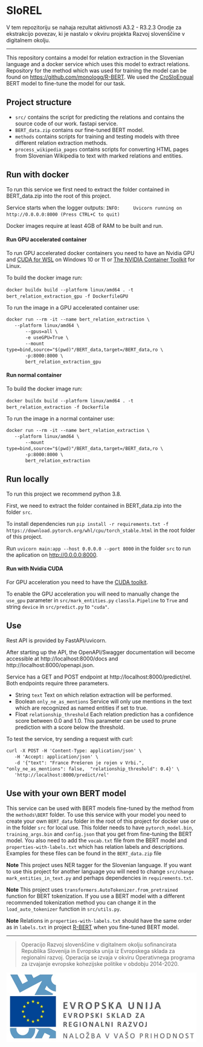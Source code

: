 # SloREL

V tem repozitoriju se nahaja rezultat aktivnosti A3.2 - R3.2.3 Orodje za ekstrakcijo povezav, ki je nastalo v okviru projekta Razvoj slovenščine v digitalnem okolju.

---

This repository contains a model for relation extraction in the Slovenian language and a docker service which uses this model to extract relations. Repository 
for the method which was used for training the model can be found on https://github.com/monologg/R-BERT. We used the
[CroSloEngual](https://huggingface.co/EMBEDDIA/crosloengual-bert) BERT model to fine-tune the model for our task.

## Project structure

- `src/` contains the script for predicting the relations and contains the source code of our work. fastapi service.
- `BERT_data.zip` contains our fine-tuned BERT model.
- `methods` contains scripts for training and testing models with three different relation extraction methods.
- `process_wikipedia_pages` contains scripts for converting HTML pages from Slovenian Wikipedia to text with marked relations and entities.



## Run with docker

To run this service we first need to extract the folder contained in BERT_data.zip into the root of this project.

Service starts when the logger outputs: `INFO:     Uvicorn running on http://0.0.0.0:8000 (Press CTRL+C to quit)`

Docker images require at least 4GB of RAM to be built and run.

#### Run GPU accelerated container 

 To run GPU accelerated docker containers you need to have an Nvidia GPU and [CUDA for WSL](https://docs.nvidia.com/cuda/wsl-user-guide/index.html) on Windows 10 or 11
 or [The NVIDIA Container Toolkit](https://docs.nvidia.com/datacenter/cloud-native/container-toolkit/install-guide.html) for Linux. 

 To build the docker image run:

 `docker buildx build --platform linux/amd64 . -t bert_relation_extraction_gpu -f DockerfileGPU`

 To run the image in a GPU accelerated container use:
 
 ```
 docker run --rm -it --name bert_relation_extraction \
	--platform linux/amd64 \
        --gpus=all \
        -e useGPU=True \
        --mount type=bind,source="$(pwd)"/BERT_data,target=/BERT_data,ro \
        -p:8000:8000 \
        bert_relation_extraction_gpu
  ```
 
#### Run normal container 


 To build the docker image run:

 `docker buildx build --platform linux/amd64 . -t bert_relation_extraction -f Dockerfile`

 To run the image in a normal container use:

 ```
 docker run --rm -it --name bert_relation_extraction \
	--platform linux/amd64 \
        --mount type=bind,source="$(pwd)"/BERT_data,target=/BERT_data,ro \
        -p:8000:8000 \
        bert_relation_extraction
  ```

 ## Run locally
 
 To run this project we recommend  python 3.8.
 
 First, we need to extract the folder contained in BERT_data.zip into the folder `src`.
 
 To install dependencies run `pip install -r requirements.txt -f https://download.pytorch.org/whl/cpu/torch_stable.html` in the root folder of this project.
 
 Run `uvicorn main:app --host 0.0.0.0 --port 8000` in the folder `src` to run the aplication on http://0.0.0.0:8000.

 #### Run with Nvidia CUDA

 For GPU acceleration you need to have the [CUDA toolkit](https://developer.nvidia.com/cuda-toolkit).

 To enable the GPU acceleration you will need to manually change the `use_gpu` parameter in `src/mark_entities.py` `classla.Pipeline` to `True`
 and string `device` in `src/predict.py` to `"cuda"`.
 
 ## Use
 
 Rest API is provided by FastAPI/uvicorn.
 
 After starting up the API, the OpenAPI/Swagger documentation will become accessible at http://localhost:8000/docs and http://localhost:8000/openapi.json.
 
 Service has a GET and POST endpoint at http://localhost:8000/predict/rel. Both endpoints require three parameters. 
 
 - String `text`  Text on which relation extraction will be performed.
 - Boolean `only_ne_as_mentions` Service will only use mentions in the text which are recognized as named entities if set to true.
 - Float `relationship_threshold` Each relation prediction has a confidence score between 0.0 and 1.0. This parameter can be used to prune prediction with a score below the threshold.
 
 To test the service, try sending a request with curl:
 
 ```
 curl -X POST -H 'Content-Type: application/json' \
	-H 'Accept: application/json' \
	-d '{"text": "France Prešeren je rojen v Vrbi.",  "only_ne_as_mentions": false,  "relationship_threshold": 0.4}' \
	'http://localhost:8000/predict/rel'
```
 
 
 ## Use with your own BERT model

This service can be used with BERT models fine-tuned by the method from the `methods\BERT` folder. To use this service with your model
you need to create your own `BERT_data` folder in the root of this project for docker use or in the folder `src` for local use. This folder
needs to have `pytorch_model.bin`, `training_args.bin` and `config.json` that you get from fine-tuning the BERT model.
You also need to add the `vocab.txt` file from the BERT model and `properties-with-labels.txt` which has relation labels and descriptions. 
Examples for these files can be found in the `BERT_data.zip` file

**Note** This project uses NER tagger for the Slovenian language. If you want to use this project for another language you will need to change 
`src/change mark_entities_in_text.py` and perhaps dependencies in `requirements.txt`.


**Note** This project uses `transformers.AutoTokenizer.from_pretrained` function for BERT tokenization. If you use a BERT model with a different recommended tokenization
method you can change it in the `load_auto_tokenizer` function in `src/utils.py`.

**Note** Relations in `properties-with-labels.txt` should have the same order as in `labels.txt` in project [R-BERT](https://github.com/monologg/R-BERT)
 when you fine-tuned BERT model.
 
 ---

> Operacijo Razvoj slovenščine v digitalnem okolju sofinancirata Republika Slovenija in Evropska unija iz Evropskega sklada za regionalni razvoj. Operacija se izvaja v okviru Operativnega programa za izvajanje evropske kohezijske politike v obdobju 2014-2020.

![](Logo_EKP_sklad_za_regionalni_razvoj_SLO_slogan.jpg)


